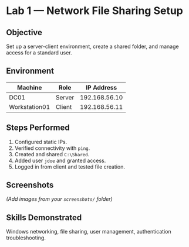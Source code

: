 # Lab 1 — Network File Sharing Setup

## Objective
Set up a server-client environment, create a shared folder, and manage access for a standard user.

## Environment
| Machine | Role | IP Address |
|----------|------|------------|
| DC01 | Server | 192.168.56.10 |
| Workstation01 | Client | 192.168.56.11 |

## Steps Performed
1. Configured static IPs.  
2. Verified connectivity with `ping`.  
3. Created and shared `C:\Shared`.  
4. Added user `jdoe` and granted access.  
5. Logged in from client and tested file creation.  

## Screenshots
*(Add images from your `screenshots/` folder)*

## Skills Demonstrated 
Windows networking, file sharing, user management, authentication troubleshooting.
